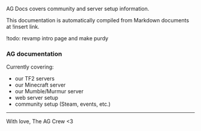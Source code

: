 AG Docs covers community and server setup information.

This documentation is automatically compiled from Markdown documents at !insert link.

!todo: revamp intro page and make purdy

### AG documentation

Currently covering:

- our TF2 servers
- our Minecraft server
- our Mumble/Murmur server
- web server setup
- community setup (Steam, events, etc.)

<div class="clear"></div>
<hr/>

With love,
The AG Crew <3
